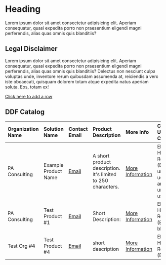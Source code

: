 # Heading
Lorem ipsum dolor sit amet consectetur adipisicing elit. Aperiam consequatur, quasi expedita porro non praesentium eligendi magni perferendis, alias quas omnis quis blanditiis?

## Legal Disclaimer
Lorem ipsum dolor sit amet consectetur adipisicing elit. Aperiam consequatur, quasi expedita porro non praesentium eligendi magni perferendis, alias quas omnis quis blanditiis? Delectus non nesciunt culpa voluptas unde, inventore rerum quibusdam assumenda at, reiciendis a vero iste obcaecati, quisquam dolorem totam atque expedita natus aperiam soluta. Eos, totam ex!

[Click here to add a row](https://github.com/colin-bradshaw-pac/ddf-home-testing/issues/new?assignees=&labels=&projects=&template=issue_form.yml&title=%5BNew+Catalog+Entry%5D+%3A+)

## DDF Catalog

| Organization Name | Solution Name | Contact Email | Product Description | More Info | Covered Use Cases | USDM Version Compatibility | Link |
| :--- | :--- | :--- | :--- | :--- | :--- | :--- | :--- |
| PA Consulting | Example Product Name | [Email](mailto:colin-bradshaw@paconsulting.com) | A short product description. It's limited to 250 characters. | [More Information](https://github.com/colin-bradshaw-pac/ddf-home-testing/issues/76) | Electronic Health Record (EHR), An unlisted use case, another unlisted use case | 3.0 | [LINK](www.example.website.com) |
| PA Consulting | Test Product #1 | [Email](mailto:Colin.Bradshaw@paconsulting.com) | Short Description: | [More Information](https://github.com/colin-bradshaw-pac/ddf-home-testing/issues/77) | Electronic Health Record (EHR), blah blah | 2.5 | [LINK](example.com) |
| Test Org #4 | Test Product #4 | [Email](mailto:Colin.Bradshaw@paconsulting.com) | short description | [More Information](https://github.com/colin-bradshaw-pac/ddf-home-testing/issues/81) | Electronic Health Record (EHR) | 2.0 | [LINK](www.google.com) |